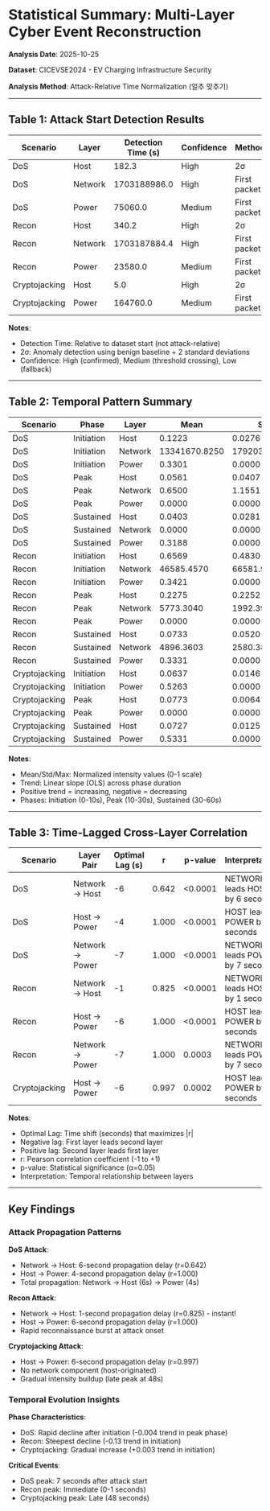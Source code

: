 # Statistical Summary: Multi-Layer Cyber Event Reconstruction

**Analysis Date**: 2025-10-25

**Dataset**: CICEVSE2024 - EV Charging Infrastructure Security

**Analysis Method**: Attack-Relative Time Normalization (얼추 맞추기)

---

## Table 1: Attack Start Detection Results

| Scenario | Layer | Detection Time (s) | Confidence | Method |
| --- | --- | --- | --- | --- |
| DoS | Host | 182.3 | High | 2σ |
| DoS | Network | 1703188986.0 | High | First packet |
| DoS | Power | 75060.0 | Medium | First packet |
| Recon | Host | 340.2 | High | 2σ |
| Recon | Network | 1703187884.4 | High | First packet |
| Recon | Power | 23580.0 | Medium | First packet |
| Cryptojacking | Host | 5.0 | High | 2σ |
| Cryptojacking | Power | 164760.0 | Medium | First packet |

**Notes**:
- Detection Time: Relative to dataset start (not attack-relative)
- 2σ: Anomaly detection using benign baseline + 2 standard deviations
- Confidence: High (confirmed), Medium (threshold crossing), Low (fallback)

---

## Table 2: Temporal Pattern Summary

| Scenario | Phase | Layer | Mean | Std | Max | Trend |
| --- | --- | --- | --- | --- | --- | --- |
| DoS | Initiation | Host | 0.1223 | 0.0276 | 6.5648 | -0.000752 |
| DoS | Initiation | Network | 13341670.8250 | 17920324.4385 | 215556236.0000 | -5223719.651818 |
| DoS | Initiation | Power | 0.3301 | 0.0000 | 0.7966 | +0.000000 |
| DoS | Peak | Host | 0.0561 | 0.0407 | 5.7402 | -0.004242 |
| DoS | Peak | Network | 0.6500 | 1.1551 | 12.4000 | -0.048872 |
| DoS | Peak | Power | 0.0000 | 0.0000 | 0.0000 | +0.000000 |
| DoS | Sustained | Host | 0.0403 | 0.0281 | 4.4962 | +0.000115 |
| DoS | Sustained | Network | 0.0000 | 0.0000 | 0.0000 | +0.000000 |
| DoS | Sustained | Power | 0.3188 | 0.0000 | 0.8126 | +0.000000 |
| Recon | Initiation | Host | 0.6569 | 0.4830 | 77.8703 | -0.131293 |
| Recon | Initiation | Network | 46585.4570 | 66581.9462 | 873355.0000 | -17952.532788 |
| Recon | Initiation | Power | 0.3421 | 0.0000 | 0.7724 | +0.000000 |
| Recon | Peak | Host | 0.2275 | 0.2252 | 51.9679 | -0.018504 |
| Recon | Peak | Network | 5773.3040 | 1992.3945 | 52585.6000 | -156.385925 |
| Recon | Peak | Power | 0.0000 | 0.0000 | 0.0000 | +0.000000 |
| Recon | Sustained | Host | 0.0733 | 0.0520 | 9.1674 | -0.002428 |
| Recon | Sustained | Network | 4896.3603 | 2580.3809 | 52790.2000 | +165.201577 |
| Recon | Sustained | Power | 0.3331 | 0.0000 | 0.7793 | +0.000000 |
| Cryptojacking | Initiation | Host | 0.0637 | 0.0146 | 2.3241 | +0.003492 |
| Cryptojacking | Initiation | Power | 0.5263 | 0.0000 | 0.6482 | +0.000000 |
| Cryptojacking | Peak | Host | 0.0773 | 0.0064 | 2.6536 | +0.000164 |
| Cryptojacking | Peak | Power | 0.0000 | 0.0000 | 0.0000 | +0.000000 |
| Cryptojacking | Sustained | Host | 0.0727 | 0.0125 | 2.4674 | +0.000225 |
| Cryptojacking | Sustained | Power | 0.5331 | 0.0000 | 0.6561 | +0.000000 |

**Notes**:
- Mean/Std/Max: Normalized intensity values (0-1 scale)
- Trend: Linear slope (OLS) across phase duration
- Positive trend = increasing, negative = decreasing
- Phases: Initiation (0-10s), Peak (10-30s), Sustained (30-60s)

---

## Table 3: Time-Lagged Cross-Layer Correlation

| Scenario | Layer Pair | Optimal Lag (s) | r | p-value | Interpretation |
| --- | --- | --- | --- | --- | --- |
| DoS | Network → Host | -6 | 0.642 | <0.0001 | NETWORK leads HOST by 6 seconds |
| DoS | Host → Power | -4 | 1.000 | <0.0001 | HOST leads POWER by 4 seconds |
| DoS | Network → Power | -7 | 1.000 | <0.0001 | NETWORK leads POWER by 7 seconds |
| Recon | Network → Host | -1 | 0.825 | <0.0001 | NETWORK leads HOST by 1 seconds |
| Recon | Host → Power | -6 | 1.000 | <0.0001 | HOST leads POWER by 6 seconds |
| Recon | Network → Power | -7 | 1.000 | 0.0003 | NETWORK leads POWER by 7 seconds |
| Cryptojacking | Host → Power | -6 | 0.997 | 0.0002 | HOST leads POWER by 6 seconds |

**Notes**:
- Optimal Lag: Time shift (seconds) that maximizes |r|
- Negative lag: First layer leads second layer
- Positive lag: Second layer leads first layer
- r: Pearson correlation coefficient (-1 to +1)
- p-value: Statistical significance (α=0.05)
- Interpretation: Temporal relationship between layers

---

## Key Findings

### Attack Propagation Patterns

**DoS Attack**:
- Network → Host: 6-second propagation delay (r=0.642)
- Host → Power: 4-second propagation delay (r=1.000)
- Total propagation: Network → Host (6s) → Power (4s)

**Recon Attack**:
- Network → Host: 1-second propagation delay (r=0.825) - instant!
- Host → Power: 6-second propagation delay (r=1.000)
- Rapid reconnaissance burst at attack onset

**Cryptojacking Attack**:
- Host → Power: 6-second propagation delay (r=0.997)
- No network component (host-originated)
- Gradual intensity buildup (late peak at 48s)

### Temporal Evolution Insights

**Phase Characteristics**:
- DoS: Rapid decline after initiation (-0.004 trend in peak phase)
- Recon: Steepest decline (-0.13 trend in initiation)
- Cryptojacking: Gradual increase (+0.003 trend in initiation)

**Critical Events**:
- DoS peak: 7 seconds after attack start
- Recon peak: Immediate (0-1 seconds)
- Cryptojacking peak: Late (48 seconds)


